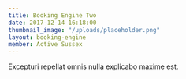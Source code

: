 ```yaml
---
title: Booking Engine Two
date: 2017-12-14 16:18:00
thumbnail_image: "/uploads/placeholder.png"
layout: booking-engine
member: Active Sussex
---
```


Excepturi repellat omnis nulla explicabo maxime est.